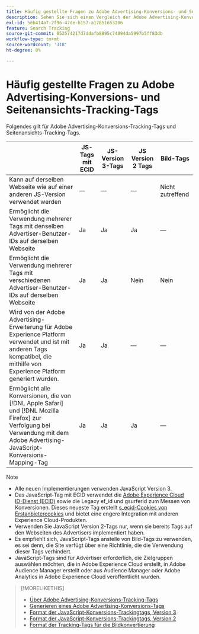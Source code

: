 ```yaml
---
title: Häufig gestellte Fragen zu Adobe Advertising-Konversions- und Seitenansichts-Tracking-Tags
description: Sehen Sie sich einen Vergleich der Adobe Advertising-Konversions- und Seitenansichts-Tracking-Tags an.
exl-id: 5eb414a7-2f96-47de-b157-a17851653206
feature: Search Tracking
source-git-commit: 052574217d7ddafb8895c74094da5997b5ff83db
workflow-type: tm+mt
source-wordcount: '318'
ht-degree: 0%

---
```


# Häufig gestellte Fragen zu Adobe Advertising-Konversions- und Seitenansichts-Tracking-Tags

Folgendes gilt für Adobe Advertising-Konversions-Tracking-Tags und Seitenansichts-Tracking-Tags.

| | JS-Tags mit ECID | JS-Version 3-Tags | JS Version 2 Tags | Bild-Tags |
| ---- | ---- | ---- | ---- | ---- |
| Kann auf derselben Webseite wie auf einer anderen JS-Version verwendet werden | — | — | — | Nicht zutreffend |
| Ermöglicht die Verwendung mehrerer Tags mit denselben Advertiser-Benutzer-IDs auf derselben Webseite | Ja | Ja | Ja | — |
| Ermöglicht die Verwendung mehrerer Tags mit verschiedenen Advertiser-Benutzer-IDs auf derselben Webseite | Ja | Ja | Nein | Nein |
| Wird von der Adobe Advertising-Erweiterung für Adobe Experience Platform verwendet und ist mit anderen Tags kompatibel, die mithilfe von Experience Platform generiert wurden. | Ja | Ja | — | — |
| Ermöglicht alle Konversionen, die von [!DNL Apple Safari] und [!DNL Mozilla Firefox] zur Verfolgung bei Verwendung mit dem Adobe Advertising-JavaScript-Konversions-Mapping-Tag | Ja | Ja | Ja | — |

<!-- add link to page on conversion mapping tag above? -->

>[!NOTE]
>
>* Alle neuen Implementierungen verwenden JavaScript Version 3.
>* Das JavaScript-Tag mit ECID verwendet die [Adobe Experience Cloud ID-Dienst (ECID)](https://experienceleague.adobe.com/docs/id-service/using/intro/overview.html) sowie die Legacy ef_id und gsurferid zum Messen von Konversionen. Dieses neueste Tag erstellt [s_ecid-Cookies von Erstanbietercookies](https://experienceleague.adobe.com/docs/core-services/interface/administration/ec-cookies/cookies-first-party.html) und bietet eine engere Integration mit anderen Experience Cloud-Produkten.
>* Verwenden Sie JavaScript Version 2-Tags nur, wenn sie bereits Tags auf den Webseiten des Advertisers implementiert haben.
>* Es empfiehlt sich, JavaScript-Tags anstelle von Bild-Tags zu verwenden, es sei denn, die Site verfügt über eine Richtlinie, die die Verwendung dieser Tags verhindert.
>* JavaScript-Tags sind für Advertiser erforderlich, die Zielgruppen auswählen möchten, die in Adobe Experience Cloud erstellt, in Adobe Audience Manager erstellt oder aus Audience Manager oder Adobe Analytics in Adobe Experience Cloud veröffentlicht wurden.

>[!MORELIKETHIS]
>
>* [Über Adobe Advertising-Konversions-Tracking-Tags](/help/search-social-commerce/tracking/conversion-tracking-advertising.md)
>* [Generieren eines Adobe Advertising-Konversions-Tags](/help/search-social-commerce/tools/conversion-tag-generate.md)
>* [Format der JavaScript-Konversions-Trackingtags, Version 3](/help/search-social-commerce/tracking/format-conversion-tag-jsv3.md)
>* [Format der JavaScript-Konversions-Trackingtags, Version 2](/help/search-social-commerce/tracking/format-conversion-tag-jsv2.md)
>* [Format der Tracking-Tags für die Bildkonvertierung](/help/search-social-commerce/tracking/format-conversion-tag-image.md)

<!-- add if I keep the file:  
>* The Adobe Advertising JavaScript conversion mapping tag
-->
